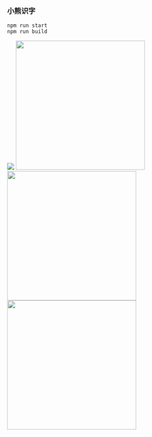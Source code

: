 ### 小熊识字


```text
npm run start
npm run build
```

<image src="screenshots/Snipaste_2023-04-01_11-00-16.jpg"></image>
<image width="300px" src="screenshots/Snipaste_2023-04-01_11-00-25.jpg"></image>
<image width="300px" src="screenshots/Snipaste_2023-04-01_11-00-31.jpg"></image>
<image width="300px" src="screenshots/Snipaste_2023-04-01_11-00-45.jpg"></image>